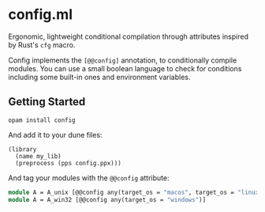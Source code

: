 # config.ml

Ergonomic, lightweight conditional compilation through attributes inspired by Rust's `cfg` macro.

Config implements the `[@@config]` annotation, to conditionally compile
modules. You can use a small boolean language to check for conditions including
some built-in ones and environment variables.

## Getting Started

```
opam install config
```

And add it to your dune files:

```
(library
  (name my_lib)
  (preprocess (pps config.ppx)))
```

And tag your modules with the `@@config` attribute:

```ocaml
module A = A_unix [@@config any(target_os = "macos", target_os = "linux")]
module A = A_win32 [@@config any(target_os = "windows")]
```
